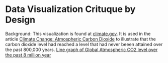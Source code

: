 # Data Visualization Crituque by Design 
Background:
This visualization is found at [climate.gov](https://www.climate.gov/media/14605). It is used in the article [Climate Change: Atmospheric Carbon Dioxide](https://www.climate.gov/news-features/understanding-climate/climate-change-atmospheric-carbon-dioxide) to illustrate that the carbon dioxide level had reached a level that had never beeen attained over the past 800,000 years. 
[Line graph of Global Atmospheric CO2 level over the past 8 million year](DataViz_Project2/original_dataViz.jpg)
